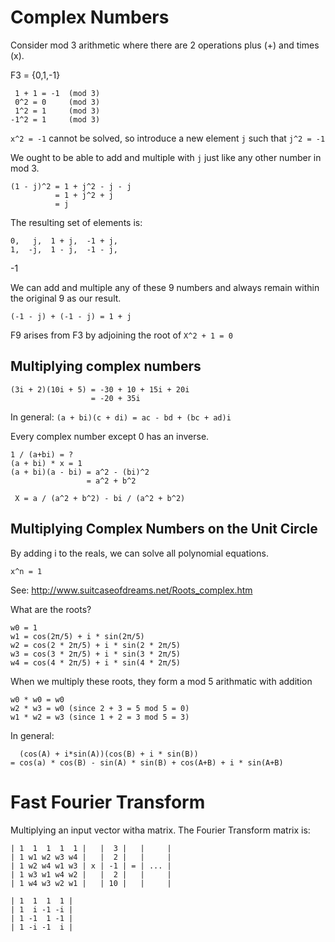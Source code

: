 # Complex Numbers

Consider mod 3 arithmetic where there are 2 operations plus (+) and times
(x).

  F3 = {0,1,-1}

     1 + 1 = -1  (mod 3)
     0^2 = 0     (mod 3)
     1^2 = 1     (mod 3)
    -1^2 = 1     (mod 3)

`x^2 = -1` cannot be solved, so introduce a new element `j` such that `j^2 = -1`

We ought to be able to add and multiple with `j` just like any other number in
mod 3.

    (1 - j)^2 = 1 + j^2 - j - j
              = 1 + j^2 + j
              = j

The resulting set of elements is:

    0,   j,  1 + j,  -1 + j,
    1,  -j,  1 - j,  -1 - j,
   -1

We can add and multiple any of these 9 numbers and always remain within the
original 9 as our result.

    (-1 - j) + (-1 - j) = 1 + j

F9 arises from F3 by adjoining the root of `X^2 + 1 = 0`

## Multiplying complex numbers

    (3i + 2)(10i + 5) = -30 + 10 + 15i + 20i
                      = -20 + 35i

In general: `(a + bi)(c + di) = ac - bd + (bc + ad)i`

Every complex number except 0 has an inverse.

    1 / (a+bi) = ?
    (a + bi) * x = 1
    (a + bi)(a - bi) = a^2 - (bi)^2
                     = a^2 + b^2

     X = a / (a^2 + b^2) - bi / (a^2 + b^2)

## Multiplying Complex Numbers on the Unit Circle

By adding i to the reals, we can solve all polynomial equations.

    x^n = 1

See: http://www.suitcaseofdreams.net/Roots_complex.htm

What are the roots?

    w0 = 1
    w1 = cos(2π/5) + i * sin(2π/5)
    w2 = cos(2 * 2π/5) + i * sin(2 * 2π/5)
    w3 = cos(3 * 2π/5) + i * sin(3 * 2π/5)
    w4 = cos(4 * 2π/5) + i * sin(4 * 2π/5)

When we multiply these roots, they form a mod 5 arithmatic with addition

    w0 * w0 = w0
    w2 * w3 = w0 (since 2 + 3 = 5 mod 5 = 0)
    w1 * w2 = w3 (since 1 + 2 = 3 mod 5 = 3)

In general:

      (cos(A) + i*sin(A))(cos(B) + i * sin(B))
    = cos(a) * cos(B) - sin(A) * sin(B) + cos(A+B) + i * sin(A+B)

# Fast Fourier Transform

Multiplying an input vector witha matrix.  The Fourier Transform matrix is:

    | 1  1  1  1  1 |   |  3 |   |     |
    | 1 w1 w2 w3 w4 |   |  2 |   |     |
    | 1 w2 w4 w1 w3 | x | -1 | = | ... |
    | 1 w3 w1 w4 w2 |   |  2 |   |     |
    | 1 w4 w3 w2 w1 |   | 10 |   |     |

    | 1  1  1  1 |
    | 1  i -1 -i |
    | 1 -1  1 -1 |
    | 1 -i -1  i |

